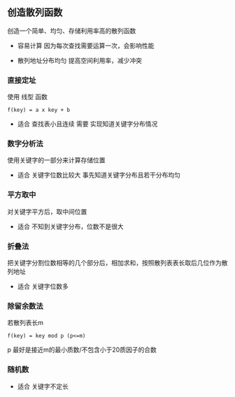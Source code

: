##  创造散列函数
创造一个简单、均匀、存储利用率高的散列函数

* 容易计算 
因为每次查找需要运算一次，会影响性能

* 散列地址分布均匀 
提高空间利用率，减少冲突

###   直接定址
使用 线型 函数
```shell
f(key) = a x key + b 
```
* 适合
查找表小且连续
需要 实现知道关键字分布情况


###   数字分析法
使用关键字的一部分来计算存储位置
* 适合
关键字位数比较大
事先知道关键字分布且若干分布均匀


###   平方取中
对关键字平方后，取中间位置
* 适合
不知到关键字分布，位数不是很大


###   折叠法
把关键字分割位数相等的几个部分后，相加求和，按照散列表表长取后几位作为散列地址
* 适合
关键字位数多


###   除留余数法
若散列表长m 
```shell
f(key) = key mod p (p<=m)
```
p 最好是接近m的最小质数/不包含小于20质因子的合数


###   随机数
* 适合
关键字不定长

